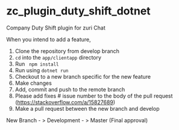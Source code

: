 # zc_plugin_duty_shift_dotnet
Company Duty Shift plugin for zuri Chat

When you intend to add a feature, 
1. Clone the repository from develop branch
2. <code>cd</code> into the <code>app/clientapp</code>  directory
3. Run <code> npm install </code>
4. Run using <code>dotnet run</code>
5. Checkout to a new branch specific for the new feature
6. Make changes
7. Add, commit and push to the remote branch
8. Please add fixes # issue number to the body of the pull request (https://stackoverflow.com/a/15827689)
9. Make a pull request between the new branch and develop

New Branch - > Development - > Master (Final approval)


